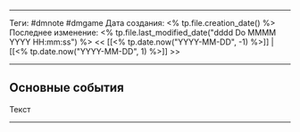 ___
Теги: #dmnote #dmgame 
Дата создания: <% tp.file.creation_date() %> 
Последнее изменение: <% tp.file.last_modified_date("dddd Do MMMM YYYY HH:mm:ss") %>
<< [[<% tp.date.now("YYYY-MM-DD", -1) %>]] | [[<% tp.date.now("YYYY-MM-DD", 1) %>]] >> 
___
## Основные события

Текст

---
